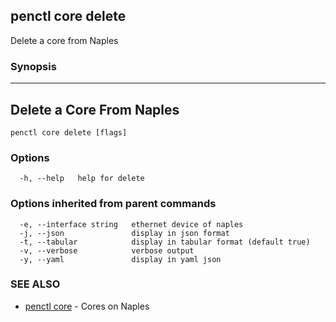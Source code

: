 ## penctl core delete

Delete a core from Naples

### Synopsis



---------------------------
 Delete a Core From Naples 
---------------------------


```
penctl core delete [flags]
```

### Options

```
  -h, --help   help for delete
```

### Options inherited from parent commands

```
  -e, --interface string   ethernet device of naples
  -j, --json               display in json format
  -t, --tabular            display in tabular format (default true)
  -v, --verbose            verbose output
  -y, --yaml               display in yaml json
```

### SEE ALSO
* [penctl core](penctl_core.md)	 - Cores on Naples

